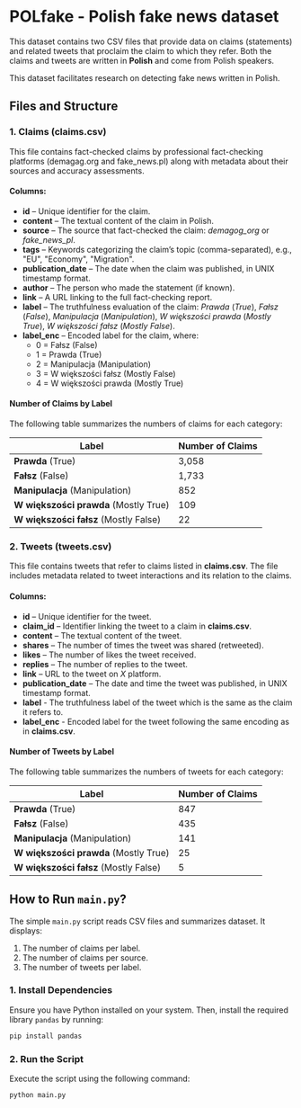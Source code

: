 # POLfake - Polish fake news dataset

This dataset contains two CSV files that provide data on claims (statements) and related tweets that proclaim the claim to which they refer. Both the claims and tweets are written in **Polish** and come from Polish speakers.

This dataset facilitates research on detecting fake news written in Polish.

## Files and Structure

### **1. Claims (claims.csv)**
This file contains fact-checked claims by professional fact-checking platforms (demagag.org and fake_news.pl) along with metadata about their sources and accuracy assessments.

#### Columns:
- **id** – Unique identifier for the claim.
- **content** – The textual content of the claim in Polish.
- **source** – The source that fact-checked the claim: *demagog_org* or *fake_news_pl*.
- **tags** – Keywords categorizing the claim’s topic (comma-separated), e.g., "EU", "Economy", "Migration".
- **publication_date** – The date when the claim was published, in UNIX timestamp format.
- **author** – The person who made the statement (if known).
- **link** – A URL linking to the full fact-checking report.
- **label** – The truthfulness evaluation of the claim: *Prawda* (*True*), *Fałsz* (*False*), *Manipulacja* (*Manipulation*), *W większości prawda* (*Mostly True*), *W większości fałsz* (*Mostly False*).
- **label_enc** – Encoded label for the claim, where:
  - 0 = Fałsz (False)
  - 1 = Prawda (True)
  - 2 = Manipulacja (Manipulation)
  - 3 = W większości fałsz (Mostly False)
  - 4 = W większości prawda (Mostly True)

#### Number of Claims by Label
The following table summarizes the numbers of claims for each category:

| Label                  | Number of Claims |
|------------------------|-----------------|
| **Prawda** (True)      | 3,058           |
| **Fałsz** (False)      | 1,733           |
| **Manipulacja** (Manipulation) | 852   |
| **W większości prawda** (Mostly True) | 109 |
| **W większości fałsz** (Mostly False) | 22 |

### 2. Tweets (tweets.csv)
This file contains tweets that refer to claims listed in **claims.csv**. The file includes metadata related to tweet interactions and its relation to the claims.

#### Columns:
- **id** – Unique identifier for the tweet.
- **claim_id** – Identifier linking the tweet to a claim in **claims.csv**.
- **content** – The textual content of the tweet.
- **shares** – The number of times the tweet was shared (retweeted).
- **likes** – The number of likes the tweet received.
- **replies** – The number of replies to the tweet.
- **link** – URL to the tweet on *X* platform.
- **publication_date** – The date and time the tweet was published, in UNIX timestamp format.
- **label** - The truthfulness label of the tweet which is the same as the claim it refers to.
- **label_enc** - Encoded label for the tweet following the same encoding as in **claims.csv**.

#### Number of Tweets by Label
The following table summarizes the numbers of tweets for each category:

| Label                  | Number of Claims |
|------------------------|-----------------|
| **Prawda** (True)      | 847          |
| **Fałsz** (False)      | 435         |
| **Manipulacja** (Manipulation) | 141   |
| **W większości prawda** (Mostly True) | 25 |
| **W większości fałsz** (Mostly False) | 5 |

## How to Run `main.py`?

The simple `main.py` script reads CSV files and summarizes dataset. It displays:
1. The number of claims per label.
2. The number of claims per source.
3. The number of tweets per label.

### 1. Install Dependencies
Ensure you have Python installed on your system. Then, install the required library `pandas` by running:
```bash
pip install pandas
```

### 2. Run the Script
Execute the script using the following command:
```bash
python main.py
```

